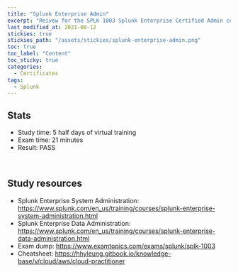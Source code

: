 ```yaml
---
title: "Splunk Enterprise Admin"
excerpt: "Reivew for the SPLK 1003 Splunk Enterprise Certified Admin certificate"
last_modified_at: 2021-08-12
stickies: true
stickies_path: "/assets/stickies/splunk-enterprise-admin.png"
toc: true
toc_label: "Content"
toc_sticky: true
categories:
  - Certificates
tags:
  - Splunk
---
```


## Stats
- Study time: 5 half days of virtual training
- Exam time: 21 minutes
- Result: PASS

<br>

## Study resources
- Splunk Enterprise System Administration: <https://www.splunk.com/en_us/training/courses/splunk-enterprise-system-administration.html>
- Splunk Enterprise Data Administration: <https://www.splunk.com/en_us/training/courses/splunk-enterprise-data-administration.html>
- Exam dump: <https://www.examtopics.com/exams/splunk/splk-1003>
- Cheatsheet: <https://hhyleung.gitbook.io/knowledge-base/v/cloud/aws/cloud-practitioner>

<br>
